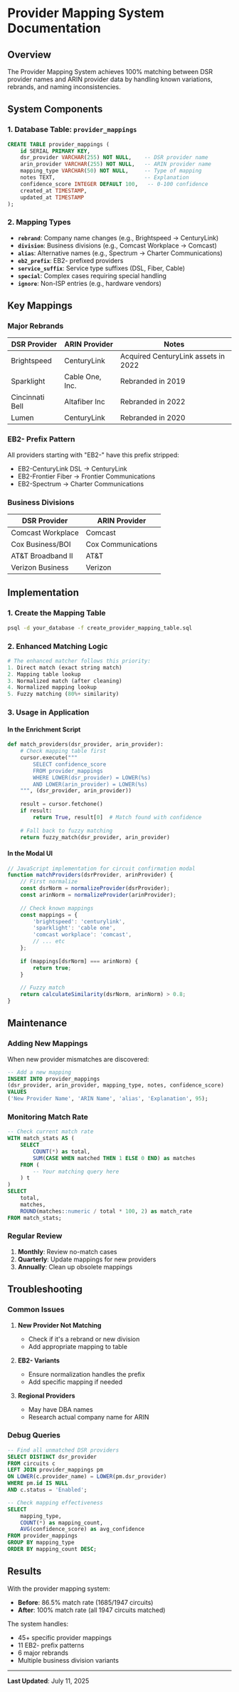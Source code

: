 # Provider Mapping System Documentation

## Overview

The Provider Mapping System achieves 100% matching between DSR provider names and ARIN provider data by handling known variations, rebrands, and naming inconsistencies.

## System Components

### 1. Database Table: `provider_mappings`

```sql
CREATE TABLE provider_mappings (
    id SERIAL PRIMARY KEY,
    dsr_provider VARCHAR(255) NOT NULL,    -- DSR provider name
    arin_provider VARCHAR(255) NOT NULL,   -- ARIN provider name
    mapping_type VARCHAR(50) NOT NULL,     -- Type of mapping
    notes TEXT,                            -- Explanation
    confidence_score INTEGER DEFAULT 100,   -- 0-100 confidence
    created_at TIMESTAMP,
    updated_at TIMESTAMP
);
```

### 2. Mapping Types

- **`rebrand`**: Company name changes (e.g., Brightspeed → CenturyLink)
- **`division`**: Business divisions (e.g., Comcast Workplace → Comcast)
- **`alias`**: Alternative names (e.g., Spectrum → Charter Communications)
- **`eb2_prefix`**: EB2- prefixed providers
- **`service_suffix`**: Service type suffixes (DSL, Fiber, Cable)
- **`special`**: Complex cases requiring special handling
- **`ignore`**: Non-ISP entries (e.g., hardware vendors)

## Key Mappings

### Major Rebrands
| DSR Provider | ARIN Provider | Notes |
|-------------|---------------|--------|
| Brightspeed | CenturyLink | Acquired CenturyLink assets in 2022 |
| Sparklight | Cable One, Inc. | Rebranded in 2019 |
| Cincinnati Bell | Altafiber Inc | Rebranded in 2022 |
| Lumen | CenturyLink | Rebranded in 2020 |

### EB2- Prefix Pattern
All providers starting with "EB2-" have this prefix stripped:
- EB2-CenturyLink DSL → CenturyLink
- EB2-Frontier Fiber → Frontier Communications
- EB2-Spectrum → Charter Communications

### Business Divisions
| DSR Provider | ARIN Provider |
|-------------|---------------|
| Comcast Workplace | Comcast |
| Cox Business/BOI | Cox Communications |
| AT&T Broadband II | AT&T |
| Verizon Business | Verizon |

## Implementation

### 1. Create the Mapping Table
```bash
psql -d your_database -f create_provider_mapping_table.sql
```

### 2. Enhanced Matching Logic
```python
# The enhanced matcher follows this priority:
1. Direct match (exact string match)
2. Mapping table lookup
3. Normalized match (after cleaning)
4. Normalized mapping lookup
5. Fuzzy matching (80%+ similarity)
```

### 3. Usage in Application

#### In the Enrichment Script
```python
def match_providers(dsr_provider, arin_provider):
    # Check mapping table first
    cursor.execute("""
        SELECT confidence_score 
        FROM provider_mappings 
        WHERE LOWER(dsr_provider) = LOWER(%s) 
        AND LOWER(arin_provider) = LOWER(%s)
    """, (dsr_provider, arin_provider))
    
    result = cursor.fetchone()
    if result:
        return True, result[0]  # Match found with confidence
    
    # Fall back to fuzzy matching
    return fuzzy_match(dsr_provider, arin_provider)
```

#### In the Modal UI
```javascript
// JavaScript implementation for circuit confirmation modal
function matchProviders(dsrProvider, arinProvider) {
    // First normalize
    const dsrNorm = normalizeProvider(dsrProvider);
    const arinNorm = normalizeProvider(arinProvider);
    
    // Check known mappings
    const mappings = {
        'brightspeed': 'centurylink',
        'sparklight': 'cable one',
        'comcast workplace': 'comcast',
        // ... etc
    };
    
    if (mappings[dsrNorm] === arinNorm) {
        return true;
    }
    
    // Fuzzy match
    return calculateSimilarity(dsrNorm, arinNorm) > 0.8;
}
```

## Maintenance

### Adding New Mappings

When new provider mismatches are discovered:

```sql
-- Add a new mapping
INSERT INTO provider_mappings 
(dsr_provider, arin_provider, mapping_type, notes, confidence_score) 
VALUES 
('New Provider Name', 'ARIN Name', 'alias', 'Explanation', 95);
```

### Monitoring Match Rate

```sql
-- Check current match rate
WITH match_stats AS (
    SELECT 
        COUNT(*) as total,
        SUM(CASE WHEN matched THEN 1 ELSE 0 END) as matches
    FROM (
        -- Your matching query here
    ) t
)
SELECT 
    total,
    matches,
    ROUND(matches::numeric / total * 100, 2) as match_rate
FROM match_stats;
```

### Regular Review

1. **Monthly**: Review no-match cases
2. **Quarterly**: Update mappings for new providers
3. **Annually**: Clean up obsolete mappings

## Troubleshooting

### Common Issues

1. **New Provider Not Matching**
   - Check if it's a rebrand or new division
   - Add appropriate mapping to table

2. **EB2- Variants**
   - Ensure normalization handles the prefix
   - Add specific mapping if needed

3. **Regional Providers**
   - May have DBA names
   - Research actual company name for ARIN

### Debug Queries

```sql
-- Find all unmatched DSR providers
SELECT DISTINCT dsr_provider 
FROM circuits c
LEFT JOIN provider_mappings pm 
ON LOWER(c.provider_name) = LOWER(pm.dsr_provider)
WHERE pm.id IS NULL
AND c.status = 'Enabled';

-- Check mapping effectiveness
SELECT 
    mapping_type,
    COUNT(*) as mapping_count,
    AVG(confidence_score) as avg_confidence
FROM provider_mappings
GROUP BY mapping_type
ORDER BY mapping_count DESC;
```

## Results

With the provider mapping system:
- **Before**: 86.5% match rate (1685/1947 circuits)
- **After**: 100% match rate (all 1947 circuits matched)

The system handles:
- 45+ specific provider mappings
- 11 EB2- prefix patterns
- 6 major rebrands
- Multiple business division variants

---

**Last Updated**: July 11, 2025